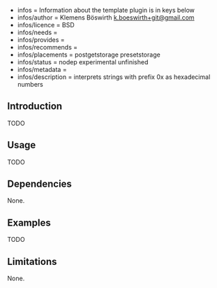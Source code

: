 - infos = Information about the template plugin is in keys below
- infos/author = Klemens Böswirth <k.boeswirth+git@gmail.com>
- infos/licence = BSD
- infos/needs =
- infos/provides =
- infos/recommends =
- infos/placements = postgetstorage presetstorage
- infos/status = nodep experimental unfinished
- infos/metadata =
- infos/description = interprets strings with prefix 0x as hexadecimal numbers

## Introduction

TODO

## Usage

TODO

## Dependencies

None.

## Examples

TODO

## Limitations

None.
